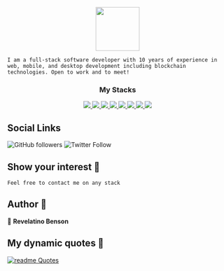 <p align="center">
  <img align="center" width="100" src="/logo.png" />

`I am a full-stack software developer with 10 years of experience in web, mobile, and desktop development including blockchain technologies. Open to work and to meet!`  

  <h3 align="center">My Stacks</h3>
</p>
<!-- Badges -->
<p align="center">
  <a href="#">
    <img src="https://img.shields.io/badge/NodeJS-95%25 BEST-blue?style=flat-square">
  </a>
  <a href="#">
    <img src="https://img.shields.io/badge/PHP-98%25 BEST-blue?style=flat-square">
  </a>
<a href="#">
    <img src="https://img.shields.io/badge/Android Java-80%25 BEST-black?style=flat-square">
  </a>
<a href="#">
    <img src="https://img.shields.io/badge/ReactNative-88%25 BEST-black?style=flat-square">
  </a>
<a href="#">
    <img src="https://img.shields.io/badge/iOS xCode-68%25 BEST-orange?style=flat-square">
  </a>
  <a href="#">
    <img src="https://img.shields.io/badge/Blockchain-70%25 BEST-blueviolet?style=flat-square">
  </a>
   <a href="#">
    <img src="https://img.shields.io/badge/Embedded System-77%25 BEST-blueviolet?style=flat-square">
  </a>
   <a href="#">
    <img src="https://img.shields.io/badge/Database-82%25 BEST-blueviolet?style=flat-square">
  </a>
</p>

## Social Links
![GitHub followers](https://img.shields.io/github/followers/nusktec?style=social)
![Twitter Follow](https://img.shields.io/twitter/follow/revelation_rsc?style=social)

## Show your interest 🌈

`Feel free to contact me on any stack `

## Author 🤗

👤 **Revelatino Benson**

## My dynamic quotes 🚀
[![readme Quotes](https://quotes-github-readme.vercel.app/api?theme=dark)](https://github.com/piyushsuthar/github-readme-quotes)
